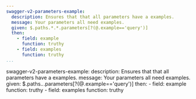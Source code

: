 ```yaml
---
swagger-v2-parameters-example:
  description: Ensures that that all parameters have a examples.
  message: Your parameters all need examples.
  given: $.paths.*.*.parameters[?(@.example=='query')]
  then:
    - field: example
      function: truthy
    - field: examples
      function: truthy
...
```

swagger-v2-parameters-example:
  description: Ensures that that all parameters have a examples.
  message: Your parameters all need examples.
  given: $.paths.*.*.parameters[?(@.example=='query')]
  then:
    - field: example
      function: truthy
    - field: examples
      function: truthy
